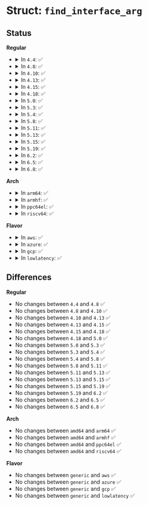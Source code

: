 # Struct: <code>find_interface_arg</code>

## Status
<b>Regular</b>
<ul>
<li>
<details>
<summary>In <code>4.4</code>: ✅</summary>

```c
struct find_interface_arg {
    int minor;
    struct device_driver *drv;
};
```
</details>
</li>
<li>
<details>
<summary>In <code>4.8</code>: ✅</summary>

```c
struct find_interface_arg {
    int minor;
    struct device_driver *drv;
};
```
</details>
</li>
<li>
<details>
<summary>In <code>4.10</code>: ✅</summary>

```c
struct find_interface_arg {
    int minor;
    struct device_driver *drv;
};
```
</details>
</li>
<li>
<details>
<summary>In <code>4.13</code>: ✅</summary>

```c
struct find_interface_arg {
    int minor;
    struct device_driver *drv;
};
```
</details>
</li>
<li>
<details>
<summary>In <code>4.15</code>: ✅</summary>

```c
struct find_interface_arg {
    int minor;
    struct device_driver *drv;
};
```
</details>
</li>
<li>
<details>
<summary>In <code>4.18</code>: ✅</summary>

```c
struct find_interface_arg {
    int minor;
    struct device_driver *drv;
};
```
</details>
</li>
<li>
<details>
<summary>In <code>5.0</code>: ✅</summary>

```c
struct find_interface_arg {
    int minor;
    struct device_driver *drv;
};
```
</details>
</li>
<li>
<details>
<summary>In <code>5.3</code>: ✅</summary>

```c
struct find_interface_arg {
    int minor;
    struct device_driver *drv;
};
```
</details>
</li>
<li>
<details>
<summary>In <code>5.4</code>: ✅</summary>

```c
struct find_interface_arg {
    int minor;
    struct device_driver *drv;
};
```
</details>
</li>
<li>
<details>
<summary>In <code>5.8</code>: ✅</summary>

```c
struct find_interface_arg {
    int minor;
    struct device_driver *drv;
};
```
</details>
</li>
<li>
<details>
<summary>In <code>5.11</code>: ✅</summary>

```c
struct find_interface_arg {
    int minor;
    struct device_driver *drv;
};
```
</details>
</li>
<li>
<details>
<summary>In <code>5.13</code>: ✅</summary>

```c
struct find_interface_arg {
    int minor;
    struct device_driver *drv;
};
```
</details>
</li>
<li>
<details>
<summary>In <code>5.15</code>: ✅</summary>

```c
struct find_interface_arg {
    int minor;
    struct device_driver *drv;
};
```
</details>
</li>
<li>
<details>
<summary>In <code>5.19</code>: ✅</summary>

```c
struct find_interface_arg {
    int minor;
    struct device_driver *drv;
};
```
</details>
</li>
<li>
<details>
<summary>In <code>6.2</code>: ✅</summary>

```c
struct find_interface_arg {
    int minor;
    struct device_driver *drv;
};
```
</details>
</li>
<li>
<details>
<summary>In <code>6.5</code>: ✅</summary>

```c
struct find_interface_arg {
    int minor;
    struct device_driver *drv;
};
```
</details>
</li>
<li>
<details>
<summary>In <code>6.8</code>: ✅</summary>

```c
struct find_interface_arg {
    int minor;
    struct device_driver *drv;
};
```
</details>
</li>
</ul>
<b>Arch</b>
<ul>
<li>
<details>
<summary>In <code>arm64</code>: ✅</summary>

```c
struct find_interface_arg {
    int minor;
    struct device_driver *drv;
};
```
</details>
</li>
<li>
<details>
<summary>In <code>armhf</code>: ✅</summary>

```c
struct find_interface_arg {
    int minor;
    struct device_driver *drv;
};
```
</details>
</li>
<li>
<details>
<summary>In <code>ppc64el</code>: ✅</summary>

```c
struct find_interface_arg {
    int minor;
    struct device_driver *drv;
};
```
</details>
</li>
<li>
<details>
<summary>In <code>riscv64</code>: ✅</summary>

```c
struct find_interface_arg {
    int minor;
    struct device_driver *drv;
};
```
</details>
</li>
</ul>
<b>Flavor</b>
<ul>
<li>
<details>
<summary>In <code>aws</code>: ✅</summary>

```c
struct find_interface_arg {
    int minor;
    struct device_driver *drv;
};
```
</details>
</li>
<li>
<details>
<summary>In <code>azure</code>: ✅</summary>

```c
struct find_interface_arg {
    int minor;
    struct device_driver *drv;
};
```
</details>
</li>
<li>
<details>
<summary>In <code>gcp</code>: ✅</summary>

```c
struct find_interface_arg {
    int minor;
    struct device_driver *drv;
};
```
</details>
</li>
<li>
<details>
<summary>In <code>lowlatency</code>: ✅</summary>

```c
struct find_interface_arg {
    int minor;
    struct device_driver *drv;
};
```
</details>
</li>
</ul>

## Differences
<b>Regular</b>
<ul>
<li>
No changes between <code>4.4</code> and <code>4.8</code> ✅
</li>
<li>
No changes between <code>4.8</code> and <code>4.10</code> ✅
</li>
<li>
No changes between <code>4.10</code> and <code>4.13</code> ✅
</li>
<li>
No changes between <code>4.13</code> and <code>4.15</code> ✅
</li>
<li>
No changes between <code>4.15</code> and <code>4.18</code> ✅
</li>
<li>
No changes between <code>4.18</code> and <code>5.0</code> ✅
</li>
<li>
No changes between <code>5.0</code> and <code>5.3</code> ✅
</li>
<li>
No changes between <code>5.3</code> and <code>5.4</code> ✅
</li>
<li>
No changes between <code>5.4</code> and <code>5.8</code> ✅
</li>
<li>
No changes between <code>5.8</code> and <code>5.11</code> ✅
</li>
<li>
No changes between <code>5.11</code> and <code>5.13</code> ✅
</li>
<li>
No changes between <code>5.13</code> and <code>5.15</code> ✅
</li>
<li>
No changes between <code>5.15</code> and <code>5.19</code> ✅
</li>
<li>
No changes between <code>5.19</code> and <code>6.2</code> ✅
</li>
<li>
No changes between <code>6.2</code> and <code>6.5</code> ✅
</li>
<li>
No changes between <code>6.5</code> and <code>6.8</code> ✅
</li>
</ul>
<b>Arch</b>
<ul>
<li>
No changes between <code>amd64</code> and <code>arm64</code> ✅
</li>
<li>
No changes between <code>amd64</code> and <code>armhf</code> ✅
</li>
<li>
No changes between <code>amd64</code> and <code>ppc64el</code> ✅
</li>
<li>
No changes between <code>amd64</code> and <code>riscv64</code> ✅
</li>
</ul>
<b>Flavor</b>
<ul>
<li>
No changes between <code>generic</code> and <code>aws</code> ✅
</li>
<li>
No changes between <code>generic</code> and <code>azure</code> ✅
</li>
<li>
No changes between <code>generic</code> and <code>gcp</code> ✅
</li>
<li>
No changes between <code>generic</code> and <code>lowlatency</code> ✅
</li>
</ul>
